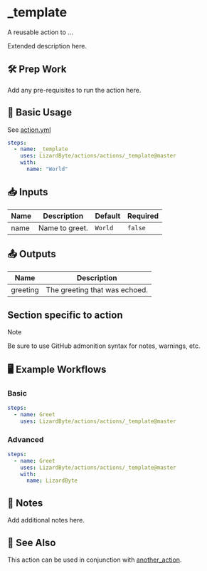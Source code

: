 # _template

A reusable action to ...

Extended description here.

## 🛠️ Prep Work

Add any pre-requisites to run the action here.

## 🚀 Basic Usage

See [action.yml](action.yml)

```yaml
steps:
  - name: _template
    uses: LizardByte/actions/actions/_template@master
    with:
      name: "World"
```

## 📥 Inputs

| Name | Description    | Default    | Required |
|------|----------------|------------|----------|
| name | Name to greet. | `World`    | `false`  |

## 📤 Outputs

| Name     | Description                   |
|----------|-------------------------------|
| greeting | The greeting that was echoed. |

## Section specific to action

> [!NOTE]
> Be sure to use GitHub admonition syntax for notes, warnings, etc.

## 🖥 Example Workflows

### Basic

```yaml
steps:
  - name: Greet
    uses: LizardByte/actions/actions/_template@master
```

### Advanced

```yaml
steps:
  - name: Greet
    uses: LizardByte/actions/actions/_template@master
    with:
      name: LizardByte
```

## 📝 Notes

Add additional notes here.

## 🔗 See Also

This action can be used in conjunction with [another_action](../_template).
